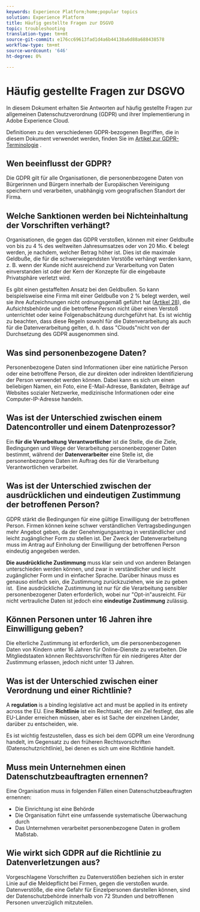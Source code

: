 ```yaml
---
keywords: Experience Platform;home;popular topics
solution: Experience Platform
title: Häufig gestellte Fragen zur DSGVO
topic: troubleshooting
translation-type: tm+mt
source-git-commit: e176cc69613fad1d4a6b44138a6d88a688438578
workflow-type: tm+mt
source-wordcount: '646'
ht-degree: 0%

---
```



# Häufig gestellte Fragen zur DSGVO

In diesem Dokument erhalten Sie Antworten auf häufig gestellte Fragen zur allgemeinen Datenschutzverordnung (GDPR) und ihrer Implementierung in Adobe Experience Cloud.

Definitionen zu den verschiedenen GDPR-bezogenen Begriffen, die in diesem Dokument verwendet werden, finden Sie im [Artikel zur GDPR-Terminologie](terminology.md) .

## Wen beeinflusst der GDPR?

Die GDPR gilt für alle Organisationen, die personenbezogene Daten von Bürgerinnen und Bürgern innerhalb der Europäischen Vereinigung speichern und verarbeiten, unabhängig vom geografischen Standort der Firma.

## Welche Sanktionen werden bei Nichteinhaltung der Vorschriften verhängt?

Organisationen, die gegen das GDPR verstoßen, können mit einer Geldbuße von bis zu 4 % des weltweiten Jahresumsatzes oder von 20 Mio. € belegt werden, je nachdem, welcher Betrag höher ist. Dies ist die maximale Geldbuße, die für die schwerwiegendsten Verstöße verhängt werden kann, z. B. wenn der Kunde nicht ausreichend zur Verarbeitung von Daten einverstanden ist oder der Kern der Konzepte für die eingebaute Privatsphäre verletzt wird.

Es gibt einen gestaffelten Ansatz bei den Geldbußen. So kann beispielsweise eine Firma mit einer Geldbuße von 2 % belegt werden, weil sie ihre Aufzeichnungen nicht ordnungsgemäß geführt hat ([Artikel 28](http://www.privacy-regulation.eu/en/article-28-processor-GDPR.htm)), die Aufsichtsbehörde und die betroffene Person nicht über einen Verstoß unterrichtet oder keine Folgenabschätzung durchgeführt hat. Es ist wichtig zu beachten, dass diese Regeln sowohl für die Datenverarbeitung als auch für die Datenverarbeitung gelten, d. h. dass &quot;Clouds&quot;nicht von der Durchsetzung des GDPR ausgenommen sind.

## Was sind personenbezogene Daten?

Personenbezogene Daten sind Informationen über eine natürliche Person oder eine betroffene Person, die zur direkten oder indirekten Identifizierung der Person verwendet werden können. Dabei kann es sich um einen beliebigen Namen, ein Foto, eine E-Mail-Adresse, Bankdaten, Beiträge auf Websites sozialer Netzwerke, medizinische Informationen oder eine Computer-IP-Adresse handeln.

## Was ist der Unterschied zwischen einem Datencontroller und einem Datenprozessor?

Ein **für die Verarbeitung Verantwortlicher** ist die Stelle, die die Ziele, Bedingungen und Wege der Verarbeitung personenbezogener Daten bestimmt, während der **Datenverarbeiter** eine Stelle ist, die personenbezogene Daten im Auftrag des für die Verarbeitung Verantwortlichen verarbeitet.

## Was ist der Unterschied zwischen der ausdrücklichen und eindeutigen Zustimmung der betroffenen Person?

GDPR stärkt die Bedingungen für eine gültige Einwilligung der betroffenen Person. Firmen können keine schwer verständlichen Vertragsbedingungen mehr Angebot geben, da der Genehmigungsantrag in verständlicher und leicht zugänglicher Form zu stellen ist. Der Zweck der Datenverarbeitung muss im Antrag auf Einholung der Einwilligung der betroffenen Person eindeutig angegeben werden.

**Die ausdrückliche Zustimmung** muss klar sein und von anderen Belangen unterschieden werden können, und zwar in verständlicher und leicht zugänglicher Form und in einfacher Sprache. Darüber hinaus muss es genauso einfach sein, die Zustimmung zurückzuziehen, wie sie zu geben ist. &#x200B; Eine ausdrückliche Zustimmung ist nur für die Verarbeitung sensibler personenbezogener Daten erforderlich, wobei nur &quot;Opt-in&quot;ausreicht. Für nicht vertrauliche Daten ist jedoch eine **eindeutige Zustimmung** zulässig.

## Können Personen unter 16 Jahren ihre Einwilligung geben?

Die elterliche Zustimmung ist erforderlich, um die personenbezogenen Daten von Kindern unter 16 Jahren für Online-Dienste zu verarbeiten. Die Mitgliedstaaten können Rechtsvorschriften für ein niedrigeres Alter der Zustimmung erlassen, jedoch nicht unter 13 Jahren.

## Was ist der Unterschied zwischen einer Verordnung und einer Richtlinie?

A **regulation** is a binding legislative act and must be applied in its entirety across the EU. Eine **Richtlinie** ist ein Rechtsakt, der ein Ziel festlegt, das alle EU-Länder erreichen müssen, aber es ist Sache der einzelnen Länder, darüber zu entscheiden, wie.

Es ist wichtig festzustellen, dass es sich bei dem GDPR um eine Verordnung handelt, im Gegensatz zu den früheren Rechtsvorschriften (Datenschutzrichtlinie), bei denen es sich um eine Richtlinie handelt.

## Muss mein Unternehmen einen Datenschutzbeauftragten ernennen?

Eine Organisation muss in folgenden Fällen einen Datenschutzbeauftragten ernennen:

* Die Einrichtung ist eine Behörde
* Die Organisation führt eine umfassende systematische Überwachung durch
* Das Unternehmen verarbeitet personenbezogene Daten in großem Maßstab.

## Wie wirkt sich GDPR auf die Richtlinie zu Datenverletzungen aus?

Vorgeschlagene Vorschriften zu Datenverstößen beziehen sich in erster Linie auf die Meldepflicht bei Firmen, gegen die verstoßen wurde. Datenverstöße, die eine Gefahr für Einzelpersonen darstellen können, sind der Datenschutzbehörde innerhalb von 72 Stunden und betroffenen Personen unverzüglich mitzuteilen.